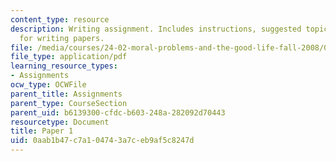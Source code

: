 ```yaml
---
content_type: resource
description: Writing assignment. Includes instructions, suggested topics, and guidelines
  for writing papers.
file: /media/courses/24-02-moral-problems-and-the-good-life-fall-2008/0aab1b47c7a104743a7ceb9af5c8247d_paper_1.pdf
file_type: application/pdf
learning_resource_types:
- Assignments
ocw_type: OCWFile
parent_title: Assignments
parent_type: CourseSection
parent_uid: b6139300-cfdc-b603-248a-282092d70443
resourcetype: Document
title: Paper 1
uid: 0aab1b47-c7a1-0474-3a7c-eb9af5c8247d
---
```

